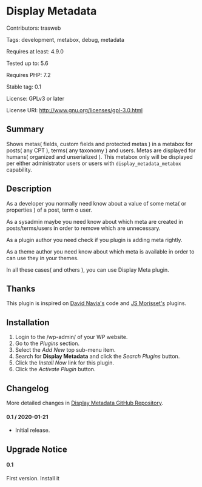 # Display Metadata 

Contributors: trasweb

Tags: development, metabox, debug, metadata

Requires at least: 4.9.0

Tested up to: 5.6

Requires PHP: 7.2

Stable tag: 0.1

License: GPLv3 or later

License URI: http://www.gnu.org/licenses/gpl-3.0.html

## Summary

Shows metas( fields, custom fields and protected metas ) in a metabox for posts( any CPT ), terms( any taxonomy ) and users. Metas are displayed for humans( organized and unserialized ). This metabox only will be displayed per either administrator users or users with `display_metadata_metabox` capability.

## Description

As a developer you normally need know about a value of some meta( or properties ) of a post, term o user.

As a sysadmin maybe you need know about which meta are created in posts/terms/users in order to remove which are unnecessary.

As a plugin author you need check if you plugin is adding  meta rightly.

As a theme author you need know about which meta is available in order to can use they in your themes.

In all these cases( and others ), you can use Display Meta plugin.

## Thanks

This plugin is inspired on [David Navia's](https://profiles.wordpress.org/davidnaviaweb/) code and [JS Morisset's](https://profiles.wordpress.org/jsmoriss/) plugins.

## Installation

1. Login to the /wp-admin/ of your WP website.
1. Go to the *Plugins* section.
1. Select the *Add New* top sub-menu item.
1. Search for **Display Metadata** and click the *Search Plugins* button.
1. Click the *Install Now* link for this plugin.
1. Click the *Activate Plugin* button.

## Changelog
More detailed changes in [Display Metadata GitHub Repository](https://github.com/trasweb/DisplayMetadata/).

#### 0.1 / 2020-01-21

* Initial release.

## Upgrade Notice

#### 0.1
First version. Install it

